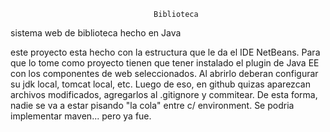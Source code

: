                                     Biblioteca
sistema web de biblioteca hecho en Java

este proyecto esta hecho con la estructura que le da el IDE NetBeans. Para que lo tome como proyecto tienen que tener instalado el plugin de Java EE con los componentes de web seleccionados. Al abrirlo deberan configurar su jdk local, tomcat local, etc. Luego de eso, en github quizas aparezcan archivos modificados, agregarlos al .gitignore y commitear. De esta forma, nadie se va a estar pisando "la cola" entre c/ environment. Se podria implementar maven... pero ya fue.
